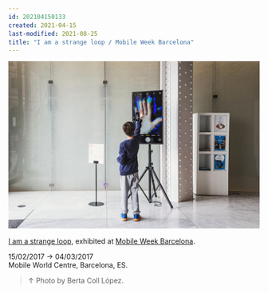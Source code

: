 ```yaml
---
id: 202104150133
created: 2021-04-15
last-modified: 2021-08-25
title: "I am a strange loop / Mobile Week Barcelona"
---
```

![](../assets/202104150133.jpg)

[I am a strange loop]([[202103150108]]), exhibited at [Mobile Week Barcelona](https://www.flickr.com/photos/danielarmengolaltayo/albums/72157715334912702).

15/02/2017 → 04/03/2017  
Mobile World Centre, Barcelona, ES.

>↑ Photo by Berta Coll López.